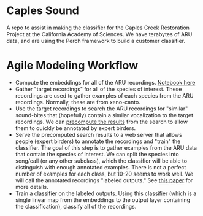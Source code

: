 # Caples Sound

A repo to assist in making the classifier for the Caples Creek Restoration Project at the California Academy of Sciences. We have terabytes of ARU data, and are using the Perch framework to build a customer classifier.

# Agile Modeling Workflow

- Compute the embeddings for all of the ARU recordings. [Notebook here](embed_all.ipynb)
- Gather "target recordings" for all of the species of interest. These recordings are used to gather examples of each species from the ARU recordings. Normally, these are from xeno-canto.
- Use the target recordings to search the ARU recordings for "similar" sound-bites that (hopefully) contain a similar vocalization to the target recordings. We can [precompute the results](precompute_search/) from the search to allow them to quickly be annotated by expert birders.
- Serve the precomputed search results to a web server that allows people (expert birders) to annotate the recordings and "train" the classifier. The goal of this step is to gather examples from the ARU data that contain the species of interest. We can split the species into song/call (or any other subclass), which the classifier will be able to distinguish with enough annotated examples. There is not a perfect number of examples for each class, but 10-20 seems to work well. We will call the annotated recordings "labeled outputs." See [this paper](https://www.nature.com/articles/s41598-023-49989-z) for more details.
- Train a classifier on the labeled outputs. Using this classifier (which is a single linear map from the embeddings to the output layer containing the classification), classify all of the recordings. 
